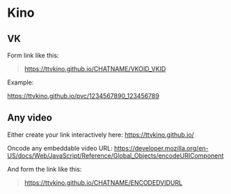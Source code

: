 # Kino

## VK

Form link like this:

>https://ttvkino.github.io/CHATNAME/VKOID_VKID

Example:

https://ttvkino.github.io/pvc/1234567890_123456789

## Any video

Either create your link interactively here: https://ttvkino.github.io/

Oncode any embeddable video URL:
https://developer.mozilla.org/en-US/docs/Web/JavaScript/Reference/Global_Objects/encodeURIComponent

And form the link like this:

>https://ttvkino.github.io/CHATNAME/ENCODEDVIDURL
